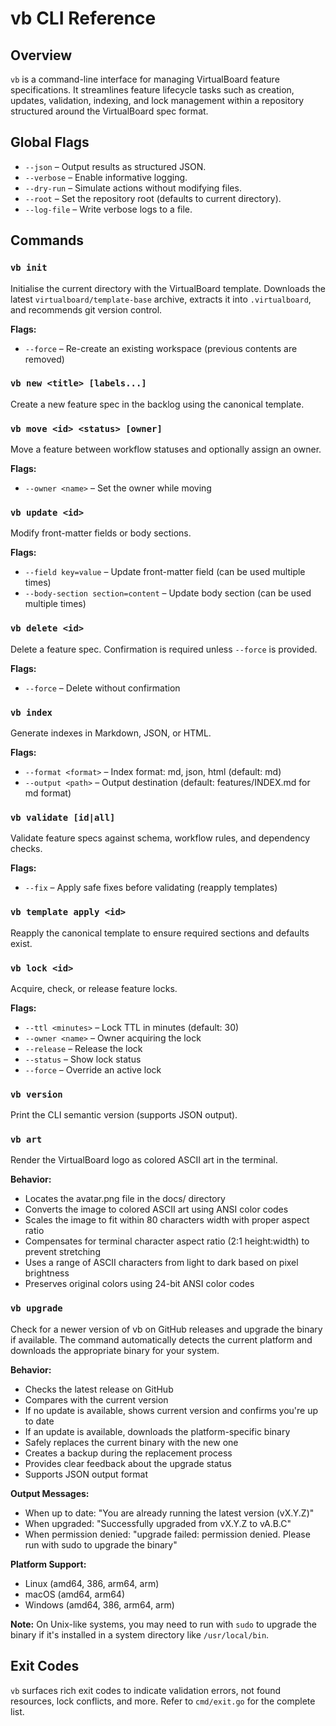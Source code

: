 # vb CLI Reference

## Overview

`vb` is a command-line interface for managing VirtualBoard feature specifications. It streamlines feature lifecycle tasks such as creation, updates, validation, indexing, and lock management within a repository structured around the VirtualBoard spec format.

## Global Flags

- `--json` – Output results as structured JSON.
- `--verbose` – Enable informative logging.
- `--dry-run` – Simulate actions without modifying files.
- `--root` – Set the repository root (defaults to current directory).
- `--log-file` – Write verbose logs to a file.

## Commands

### `vb init`
Initialise the current directory with the VirtualBoard template. Downloads the latest `virtualboard/template-base` archive, extracts it into `.virtualboard`, and recommends git version control.

**Flags:**
- `--force` – Re-create an existing workspace (previous contents are removed)

### `vb new <title> [labels...]`
Create a new feature spec in the backlog using the canonical template.

### `vb move <id> <status> [owner]`
Move a feature between workflow statuses and optionally assign an owner.

**Flags:**
- `--owner <name>` – Set the owner while moving

### `vb update <id>`
Modify front-matter fields or body sections.

**Flags:**
- `--field key=value` – Update front-matter field (can be used multiple times)
- `--body-section section=content` – Update body section (can be used multiple times)

### `vb delete <id>`
Delete a feature spec. Confirmation is required unless `--force` is provided.

**Flags:**
- `--force` – Delete without confirmation

### `vb index`
Generate indexes in Markdown, JSON, or HTML.

**Flags:**
- `--format <format>` – Index format: md, json, html (default: md)
- `--output <path>` – Output destination (default: features/INDEX.md for md format)

### `vb validate [id|all]`
Validate feature specs against schema, workflow rules, and dependency checks.

**Flags:**
- `--fix` – Apply safe fixes before validating (reapply templates)

### `vb template apply <id>`
Reapply the canonical template to ensure required sections and defaults exist.

### `vb lock <id>`
Acquire, check, or release feature locks.

**Flags:**
- `--ttl <minutes>` – Lock TTL in minutes (default: 30)
- `--owner <name>` – Owner acquiring the lock
- `--release` – Release the lock
- `--status` – Show lock status
- `--force` – Override an active lock

### `vb version`
Print the CLI semantic version (supports JSON output).

### `vb art`
Render the VirtualBoard logo as colored ASCII art in the terminal.

**Behavior:**
- Locates the avatar.png file in the docs/ directory
- Converts the image to colored ASCII art using ANSI color codes
- Scales the image to fit within 80 characters width with proper aspect ratio
- Compensates for terminal character aspect ratio (2:1 height:width) to prevent stretching
- Uses a range of ASCII characters from light to dark based on pixel brightness
- Preserves original colors using 24-bit ANSI color codes

### `vb upgrade`
Check for a newer version of vb on GitHub releases and upgrade the binary if available. The command automatically detects the current platform and downloads the appropriate binary for your system.

**Behavior:**
- Checks the latest release on GitHub
- Compares with the current version
- If no update is available, shows current version and confirms you're up to date
- If an update is available, downloads the platform-specific binary
- Safely replaces the current binary with the new one
- Creates a backup during the replacement process
- Provides clear feedback about the upgrade status
- Supports JSON output format

**Output Messages:**
- When up to date: "You are already running the latest version (vX.Y.Z)"
- When upgraded: "Successfully upgraded from vX.Y.Z to vA.B.C"
- When permission denied: "upgrade failed: permission denied. Please run with sudo to upgrade the binary"

**Platform Support:**
- Linux (amd64, 386, arm64, arm)
- macOS (amd64, arm64)
- Windows (amd64, 386, arm64, arm)

**Note:** On Unix-like systems, you may need to run with `sudo` to upgrade the binary if it's installed in a system directory like `/usr/local/bin`.

## Exit Codes

`vb` surfaces rich exit codes to indicate validation errors, not found resources, lock conflicts, and more. Refer to `cmd/exit.go` for the complete list.
